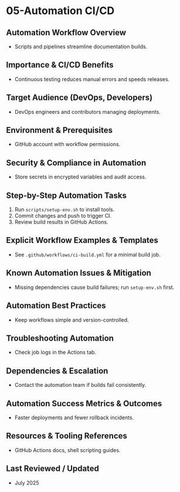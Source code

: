 # 05-Automation CI/CD

## Automation Workflow Overview
- Scripts and pipelines streamline documentation builds.

## Importance & CI/CD Benefits
- Continuous testing reduces manual errors and speeds releases.

## Target Audience (DevOps, Developers)
- DevOps engineers and contributors managing deployments.

## Environment & Prerequisites
- GitHub account with workflow permissions.

## Security & Compliance in Automation
- Store secrets in encrypted variables and audit access.

## Step-by-Step Automation Tasks
1. Run `scripts/setup-env.sh` to install tools.
2. Commit changes and push to trigger CI.
3. Review build results in GitHub Actions.

## Explicit Workflow Examples & Templates
- See `.github/workflows/ci-build.yml` for a minimal build job.

## Known Automation Issues & Mitigation
- Missing dependencies cause build failures; run `setup-env.sh` first.

## Automation Best Practices
- Keep workflows simple and version-controlled.

## Troubleshooting Automation
- Check job logs in the Actions tab.

## Dependencies & Escalation
- Contact the automation team if builds fail consistently.

## Automation Success Metrics & Outcomes
- Faster deployments and fewer rollback incidents.

## Resources & Tooling References
- GitHub Actions docs, shell scripting guides.

## Last Reviewed / Updated
- July 2025

